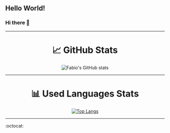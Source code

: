 <!--
**fabioaraujo76/fabioaraujo76** is a ✨ _special_ ✨ repository because its `README.md` (this file) appears on your GitHub profile.

Here are some ideas to get you started:

- 🔭 I’m currently working on ...
- 🌱 I’m currently learning ...
- 👯 I’m looking to collaborate on ...
- 🤔 I’m looking for help with ...
- 💬 Ask me about ...
- 📫 How to reach me: ...
- 😄 Pronouns: ...
- ⚡ Fun fact: ...
-->

## Hello World!
### Hi there 👋

<hr>
<div align="center">

# &#x1f4c8; GitHub Stats



![Fabio's GitHub stats](https://github-readme-stats.vercel.app/api?username=fabioaraujo76&show_icons=true&theme=tokyonight)

<hr>

# 	&#x1F4CA; Used Languages Stats

[![Top Langs](https://github-readme-stats.vercel.app/api/top-langs/?username=fabioaraujo76&theme=tokyonight)](https://github.com/fabioaraujo76/fabioaraujo76)

</div>

<hr>

:octocat:




